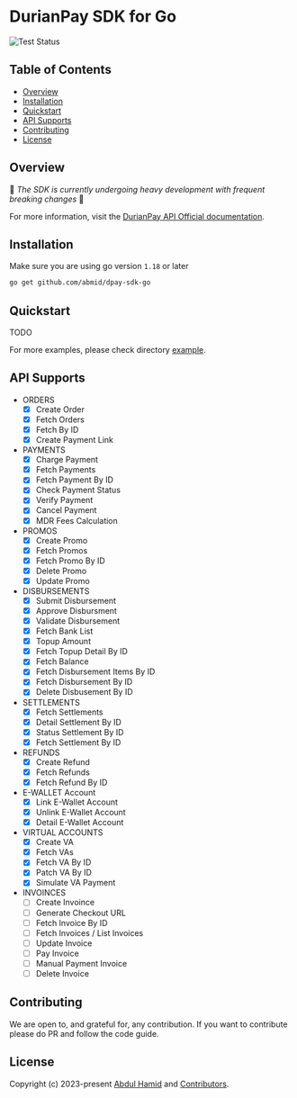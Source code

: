 # DurianPay SDK for Go #

![Test Status](https://github.com/abmid/dpay-sdk-go/actions/workflows/test.yml/badge.svg)

## Table of Contents

- [Overview](#overview)
- [Installation](#installation)
- [Quickstart](#quickstart)
- [API Supports](#api-supports)
- [Contributing](#contributing)
- [License](#license)

## Overview

🚧 *The SDK is currently undergoing heavy development with frequent breaking changes* 🚧

For more information, visit the [DurianPay API Official documentation](https://durianpay.id/docs/api/).


## Installation

Make sure you are using go version `1.18` or later

```bash
go get github.com/abmid/dpay-sdk-go
```

## Quickstart

TODO

For more examples, please check directory [example](https://github.com/abmid/dpay-sdk-go/example).

## API Supports

- ORDERS
  - [x] Create Order
  - [x] Fetch Orders
  - [x] Fetch By ID
  - [x] Create Payment Link
- PAYMENTS
  - [x] Charge Payment
  - [x] Fetch Payments
  - [x] Fetch Payment By ID
  - [x] Check Payment Status
  - [x] Verify Payment
  - [x] Cancel Payment
  - [x] MDR Fees Calculation
- PROMOS
  - [x] Create Promo
  - [x] Fetch Promos
  - [x] Fetch Promo By ID
  - [x] Delete Promo
  - [x] Update Promo
- DISBURSEMENTS
  - [x] Submit Disbursement
  - [x] Approve Disbursment
  - [x] Validate Disbursement
  - [x] Fetch Bank List
  - [x] Topup Amount
  - [x] Fetch Topup Detail By ID
  - [x] Fetch Balance
  - [x] Fetch Disbursement Items By ID
  - [x] Fetch Disbursement By ID
  - [x] Delete Disbusement By ID
- SETTLEMENTS
  - [x] Fetch Settlements
  - [x] Detail Settlement By ID
  - [x] Status Settlement By ID
  - [x] Fetch Settlement By ID
- REFUNDS
  - [x] Create Refund
  - [x] Fetch Refunds
  - [x] Fetch Refund By ID
- E-WALLET Account
  - [x] Link E-Wallet Account
  - [x] Unlink E-Wallet Account
  - [x] Detail E-Wallet Account
- VIRTUAL ACCOUNTS
  - [x] Create VA
  - [x] Fetch VAs
  - [x] Fetch VA By ID
  - [x] Patch VA By ID
  - [x] Simulate VA Payment
- INVOINCES
  - [ ] Create Invoince
  - [ ] Generate Checkout URL
  - [ ] Fetch Invoice By ID
  - [ ] Fetch Invoices / List Invoices
  - [ ] Update Invoice
  - [ ] Pay Invoice
  - [ ] Manual Payment Invoice
  - [ ] Delete Invoice

## Contributing

We are open to, and grateful for, any contribution. If you want to contribute please do PR and follow the code guide.

## License

Copyright (c) 2023-present [Abdul Hamid](https://github.com/abmid) and [Contributors](https://github.com/abmid/dpay-sdk-go/graphs/contributors).
